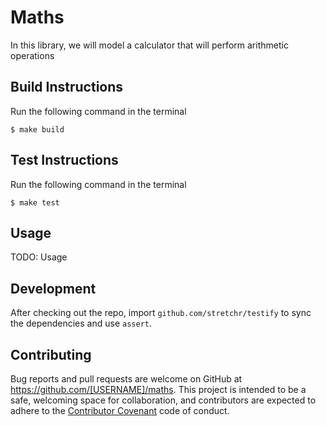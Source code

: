 # Maths

In this library, we will model a calculator that will perform arithmetic operations

## Build Instructions

Run the following command in the terminal
```
$ make build
```

## Test Instructions

Run the following command in the terminal
```
$ make test
```

## Usage

TODO: Usage

## Development

After checking out the repo, import `github.com/stretchr/testify` to sync the dependencies and use `assert`.

## Contributing

Bug reports and pull requests are welcome on GitHub at https://github.com/[USERNAME]/maths. This project is intended to be a safe, welcoming space for collaboration, and contributors are expected to adhere to the [Contributor Covenant](http://contributor-covenant.org) code of conduct.
